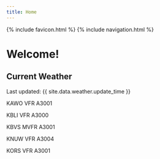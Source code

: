 ```yaml
---
title: Home
---
```

{% include favicon.html %}
{% include navigation.html %}
# Welcome!

## Current Weather

Last updated: {{ site.data.weather.update_time }}

KAWO VFR A3001

KBLI VFR A3000

KBVS MVFR A3001

KNUW VFR A3004

KORS VFR A3001


